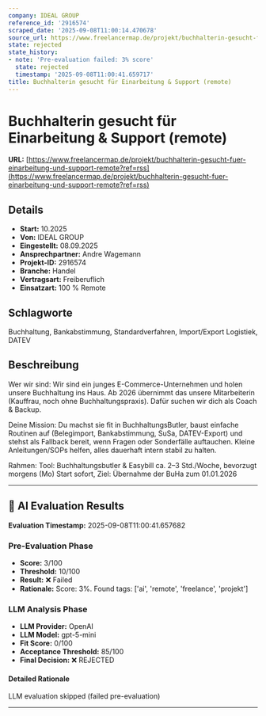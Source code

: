 ```yaml
---
company: IDEAL GROUP
reference_id: '2916574'
scraped_date: '2025-09-08T11:00:14.470678'
source_url: https://www.freelancermap.de/projekt/buchhalterin-gesucht-fuer-einarbeitung-und-support-remote?ref=rss
state: rejected
state_history:
- note: 'Pre-evaluation failed: 3% score'
  state: rejected
  timestamp: '2025-09-08T11:00:41.659717'
title: Buchhalterin gesucht für Einarbeitung & Support (remote)
---
```



# Buchhalterin gesucht für Einarbeitung & Support (remote)
**URL:** [https://www.freelancermap.de/projekt/buchhalterin-gesucht-fuer-einarbeitung-und-support-remote?ref=rss](https://www.freelancermap.de/projekt/buchhalterin-gesucht-fuer-einarbeitung-und-support-remote?ref=rss)
## Details
- **Start:** 10.2025
- **Von:** IDEAL GROUP
- **Eingestellt:** 08.09.2025
- **Ansprechpartner:** Andre Wagemann
- **Projekt-ID:** 2916574
- **Branche:** Handel
- **Vertragsart:** Freiberuflich
- **Einsatzart:** 100
                                                % Remote

## Schlagworte
Buchhaltung, Bankabstimmung, Standardverfahren, Import/Export Logistiek, DATEV

## Beschreibung
Wer wir sind:
Wir sind ein junges E-Commerce-Unternehmen und holen unsere Buchhaltung ins Haus. Ab 2026 übernimmt das unsere Mitarbeiterin (Kauffrau, noch ohne Buchhaltungspraxis). Dafür suchen wir dich als Coach & Backup.

Deine Mission:
Du machst sie fit in BuchhaltungsButler, baust einfache Routinen auf (Belegimport, Bankabstimmung, SuSa, DATEV-Export) und stehst als Fallback bereit, wenn Fragen oder Sonderfälle auftauchen. Kleine Anleitungen/SOPs helfen, alles dauerhaft intern stabil zu halten.

Rahmen:
Tool: Buchhaltungsbutler & Easybill
ca. 2–3 Std./Woche, bevorzugt morgens (Mo)
Start sofort, Ziel: Übernahme der BuHa zum 01.01.2026

---

## 🤖 AI Evaluation Results

**Evaluation Timestamp:** 2025-09-08T11:00:41.657682

### Pre-Evaluation Phase
- **Score:** 3/100
- **Threshold:** 10/100
- **Result:** ❌ Failed
- **Rationale:** Score: 3%. Found tags: ['ai', 'remote', 'freelance', 'projekt']

### LLM Analysis Phase
- **LLM Provider:** OpenAI
- **LLM Model:** gpt-5-mini
- **Fit Score:** 0/100
- **Acceptance Threshold:** 85/100
- **Final Decision:** ❌ REJECTED

#### Detailed Rationale
LLM evaluation skipped (failed pre-evaluation)

---

